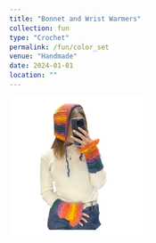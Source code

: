 ```yaml
---
title: "Bonnet and Wrist Warmers"
collection: fun
type: "Crochet"
permalink: /fun/color_set
venue: "Handmade"
date: 2024-01-01
location: ""
---
```

<a href="https://zosia-hci.github.io/fun/color_set">
  <img src="images/color_set.png" alt="Bonnet and Wrist Warmers" width="250" >
</a>


